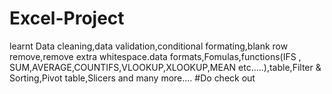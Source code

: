 # Excel-Project
learnt Data cleaning,data validation,conditional formating,blank row remove,remove extra whitespace.data formats,Fomulas,functions(IFS , SUM,AVERAGE,COUNTIFS,VLOOKUP,XLOOKUP,MEAN etc.....),table,Filter & Sorting,Pivot table,Slicers and many more....
#Do check out 
